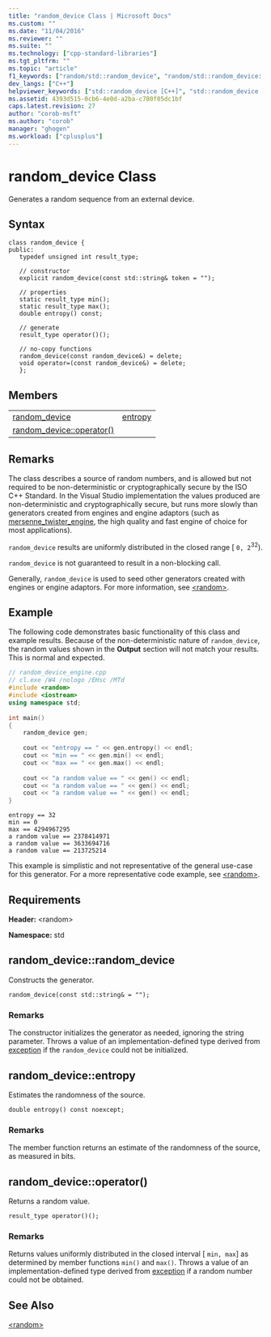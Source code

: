 ```yaml
---
title: "random_device Class | Microsoft Docs"
ms.custom: ""
ms.date: "11/04/2016"
ms.reviewer: ""
ms.suite: ""
ms.technology: ["cpp-standard-libraries"]
ms.tgt_pltfrm: ""
ms.topic: "article"
f1_keywords: ["random/std::random_device", "random/std::random_device::min", "random/std::random_device::max", "random/std::random_device::entropy", "random/std::random_device::operator()"]
dev_langs: ["C++"]
helpviewer_keywords: ["std::random_device [C++]", "std::random_device [C++], min", "std::random_device [C++], max", "std::random_device [C++], entropy", "std::random_device [C++], entropy"]
ms.assetid: 4393d515-0cb6-4e0d-a2ba-c780f05dc1bf
caps.latest.revision: 27
author: "corob-msft"
ms.author: "corob"
manager: "ghogen"
ms.workload: ["cplusplus"]
---
```

# random_device Class
Generates a random sequence from an external device.  
  
## Syntax  
  
```
class random_device {  
public:  
   typedef unsigned int result_type;  
   
   // constructor 
   explicit random_device(const std::string& token = "");
   
   // properties 
   static result_type min();
   static result_type max();
   double entropy() const;
   
   // generate 
   result_type operator()();

   // no-copy functions 
   random_device(const random_device&) = delete;  
   void operator=(const random_device&) = delete;  
   };  
```  

## Members  
  
|||  
|-|-|  
|[random_device](#random_device)|[entropy](#entropy)|  
|[random_device::operator()](#op_call)||  
  
## Remarks  
The class describes a source of random numbers, and is allowed but not required to be non-deterministic or cryptographically secure by the ISO C++ Standard. In the Visual Studio implementation the values produced are non-deterministic and cryptographically secure, but runs more slowly than generators created from engines and engine adaptors (such as [mersenne_twister_engine](../standard-library/mersenne-twister-engine-class.md), the high quality and fast engine of choice for most applications).  
  
`random_device` results are uniformly distributed in the closed range [ `0, 2`<sup>32</sup>).  
  
`random_device` is not guaranteed to result in a non-blocking call.  
  
Generally, `random_device` is used to seed other generators created with engines or engine adaptors. For more information, see [\<random>](../standard-library/random.md).  
  
## Example  
The following code demonstrates basic functionality of this class and example results. Because of the non-deterministic nature of `random_device`, the random values shown in the **Output** section will not match your results. This is normal and expected.  
  
```cpp  
// random_device_engine.cpp   
// cl.exe /W4 /nologo /EHsc /MTd   
#include <random>   
#include <iostream>   
using namespace std;  
  
int main()   
{   
    random_device gen;   
  
    cout << "entropy == " << gen.entropy() << endl;   
    cout << "min == " << gen.min() << endl;   
    cout << "max == " << gen.max() << endl;   
  
    cout << "a random value == " << gen() << endl;   
    cout << "a random value == " << gen() << endl;   
    cout << "a random value == " << gen() << endl;   
}  
```  
  
```Output  
entropy == 32
min == 0
max == 4294967295
a random value == 2378414971
a random value == 3633694716
a random value == 213725214
```  
  
This example is simplistic and not representative of the general use-case for this generator. For a more representative code example, see [\<random>](../standard-library/random.md).  
  
## Requirements  
 **Header:** \<random>  
  
 **Namespace:** std  
  
##  <a name="random_device"></a>  random_device::random_device  
Constructs the generator.  
  
```  
random_device(const std::string& = "");
```  
  
### Remarks  
The constructor initializes the generator as needed, ignoring the string parameter. Throws a value of an implementation-defined type derived from [exception](../standard-library/exception-class.md) if the `random_device` could not be initialized.  
  
##  <a name="entropy"></a>  random_device::entropy  
Estimates the randomness of the source.  
  
```  
double entropy() const noexcept;  
```  
  
### Remarks  
The member function returns an estimate of the randomness of the source, as measured in bits.  
  
##  <a name="op_call"></a>  random_device::operator()  
Returns a random value.  
  
```  
result_type operator()();
```  
  
### Remarks  
Returns values uniformly distributed in the closed interval [ `min, max`] as determined by member functions `min()` and `max()`. Throws a value of an implementation-defined type derived from [exception](../standard-library/exception-class.md) if a random number could not be obtained.  
  
## See Also  
[\<random>](../standard-library/random.md)

